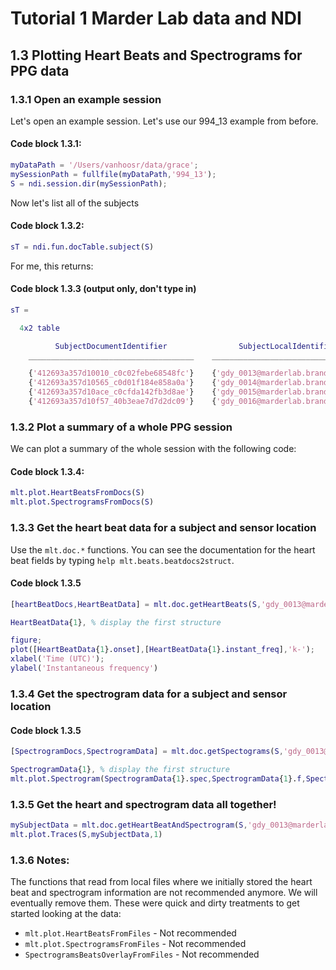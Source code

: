 # Tutorial 1 Marder Lab data and NDI

## 1.3 Plotting Heart Beats and Spectrograms for PPG data

### 1.3.1 Open an example session

Let's open an example session. Let's use our 994_13 example from before.

#### Code block 1.3.1:

```matlab
myDataPath = '/Users/vanhoosr/data/grace';
mySessionPath = fullfile(myDataPath,'994_13');
S = ndi.session.dir(mySessionPath);
```

Now let's list all of the subjects

#### Code block 1.3.2:

```matlab
sT = ndi.fun.docTable.subject(S)
```

For me, this returns:

#### Code block 1.3.3 (output only, don't type in)

```matlab
sT = 

  4x2 table

          SubjectDocumentIdentifier                SubjectLocalIdentifier       
    _____________________________________    ___________________________________

    {'412693a357d10010_c0c02febe68548fc'}    {'gdy_0013@marderlab.brandeis.edu'}
    {'412693a357d10565_c0d01f184e858a0a'}    {'gdy_0014@marderlab.brandeis.edu'}
    {'412693a357d10ace_c0cfda142fb3d8ae'}    {'gdy_0015@marderlab.brandeis.edu'}
    {'412693a357d10f57_40b3eae7d7d2dc09'}    {'gdy_0016@marderlab.brandeis.edu'}

```

### 1.3.2 Plot a summary of a whole PPG session

We can plot a summary of the whole session with the following code:

#### Code block 1.3.4:

```matlab
mlt.plot.HeartBeatsFromDocs(S)
mlt.plot.SpectrogramsFromDocs(S)
```

### 1.3.3 Get the heart beat data for a subject and sensor location

Use the `mlt.doc.*` functions. You can see the documentation for the heart beat fields by typing `help mlt.beats.beatdocs2struct`.

#### Code block 1.3.5

```matlab
[heartBeatDocs,HeartBeatData] = mlt.doc.getHeartBeats(S,'gdy_0013@marderlab.brandeis.edu','heart');

HeartBeatData{1}, % display the first structure

figure;
plot([HeartBeatData{1}.onset],[HeartBeatData{1}.instant_freq],'k-');
xlabel('Time (UTC)');
ylabel('Instantaneous frequency')
```

### 1.3.4 Get the spectrogram data for a subject and sensor location

#### Code block 1.3.5

```matlab
[SpectrogramDocs,SpectrogramData] = mlt.doc.getSpectograms(S,'gdy_0013@marderlab.brandeis.edu','heart');

SpectrogramData{1}, % display the first structure
mlt.plot.Spectrogram(SpectrogramData{1}.spec,SpectrogramData{1}.f,SpectrogramData{1}.ts);
```

### 1.3.5 Get the heart and spectrogram data all together!

```matlab
mySubjectData = mlt.doc.getHeartBeatAndSpectrogram(S,'gdy_0013@marderlab.brandeis.edu','heart');
mlt.plot.Traces(S,mySubjectData,1)
```

### 1.3.6 Notes:

The functions that read from local files where we initially stored the heart beat and spectrogram information are not recommended anymore. We will eventually remove them. These were quick and dirty treatments to get started looking at the data:

- `mlt.plot.HeartBeatsFromFiles` - Not recommended
- `mlt.plot.SpectrogramsFromFiles` - Not recommended
- `SpectrogramsBeatsOverlayFromFiles` - Not recommended

